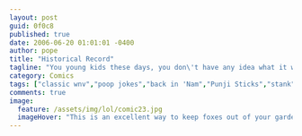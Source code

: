 ```yaml
---
layout: post
guid: 0f0c8
published: true
date: 2006-06-20 01:01:01 -0400
author: pope
title: "Historical Record"
tagline: "You young kids these days, you don\'t have any idea what it was like. Back in \'Nam, we were just kids ourselves, dammit. There was no toilet paper at all! We had to wipe our asses with Punji Sticks! The rest was pretty okay though."
category: Comics
tags: ["classic wnv","poop jokes","back in 'Nam","Punji Sticks","stank"]
comments: true 
image:
  feature: /assets/img/lol/comic23.jpg
  imageHover: "This is an excellent way to keep foxes out of your garden."
---
```


